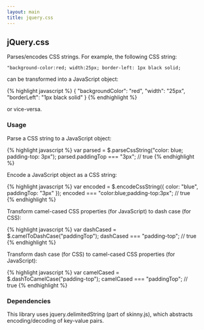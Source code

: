```yaml
---
layout: main
title: jquery.css
---
```


## jQuery.css

Parses/encodes CSS strings. For example, the following CSS string:

    "background-color:red; width:25px; border-left: 1px black solid;

can be transformed into a JavaScript object:

{% highlight javascript %}
    {
        "backgroundColor": "red",
        "width": "25px",
        "borderLeft": "1px black solid"
    }
{% endhighlight %}

or vice-versa.

### Usage

Parse a CSS string to a JavaScript object:

{% highlight javascript %}
    var parsed = $.parseCssString("color: blue; padding-top: 3px");
    parsed.paddingTop === "3px";  // true
{% endhighlight %}

Encode a JavaScript object as a CSS string:

{% highlight javascript %}
    var encoded = $.encodeCssString({ color: "blue", paddingTop: "3px" });
    encoded === "color:blue;padding-top:3px";  // true
{% endhighlight %}

Transform camel-cased CSS properties (for JavaScript) to dash case (for CSS):

{% highlight javascript %}
    var dashCased = $.camelToDashCase("paddingTop");
    dashCased === "padding-top";  // true
{% endhighlight %}

Transform dash case (for CSS) to camel-cased CSS properties (for JavaScript):

{% highlight javascript %}
    var camelCased = $.dashToCamelCase("padding-top");
    camelCased === "paddingTop";  // true
{% endhighlight %}

### Dependencies

This library uses jquery.delimitedString (part of skinny.js), which abstracts encoding/decoding of key-value pairs.